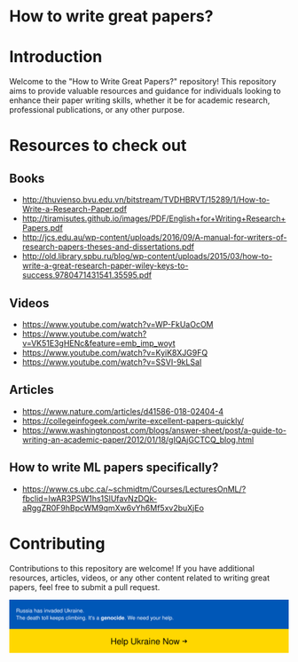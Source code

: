 # How to write great papers?

# Introduction

Welcome to the "How to Write Great Papers?" repository! This repository aims to provide valuable resources and guidance for individuals looking to enhance their paper writing skills, whether it be for academic research, professional publications, or any other purpose.

# Resources to check out

## Books
- http://thuvienso.bvu.edu.vn/bitstream/TVDHBRVT/15289/1/How-to-Write-a-Research-Paper.pdf
- http://tiramisutes.github.io/images/PDF/English+for+Writing+Research+Papers.pdf
- http://jcs.edu.au/wp-content/uploads/2016/09/A-manual-for-writers-of-research-papers-theses-and-dissertations.pdf
- http://old.library.spbu.ru/blog/wp-content/uploads/2015/03/how-to-write-a-great-research-paper-wiley-keys-to-success.9780471431541.35595.pdf

## Videos
- https://www.youtube.com/watch?v=WP-FkUaOcOM
- https://www.youtube.com/watch?v=VK51E3gHENc&feature=emb_imp_woyt
- https://www.youtube.com/watch?v=KyiK8XJG9FQ
- https://www.youtube.com/watch?v=SSVI-9kLSaI

## Articles
- https://www.nature.com/articles/d41586-018-02404-4
- https://collegeinfogeek.com/write-excellent-papers-quickly/
- https://www.washingtonpost.com/blogs/answer-sheet/post/a-guide-to-writing-an-academic-paper/2012/01/18/gIQAjGCTCQ_blog.html


## How to write ML papers specifically?
- https://www.cs.ubc.ca/~schmidtm/Courses/LecturesOnML/?fbclid=IwAR3PSW1hs1SlUfavNzDQk-aRggZR0F9hBpcWM9qmXw6vYh6Mf5xv2buXjEo

# Contributing

Contributions to this repository are welcome! If you have additional resources, articles, videos, or any other content related to writing great papers, feel free to submit a pull request.


[![Stand With Ukraine](https://raw.githubusercontent.com/vshymanskyy/StandWithUkraine/main/banner2-direct.svg)](https://stand-with-ukraine.pp.ua)
